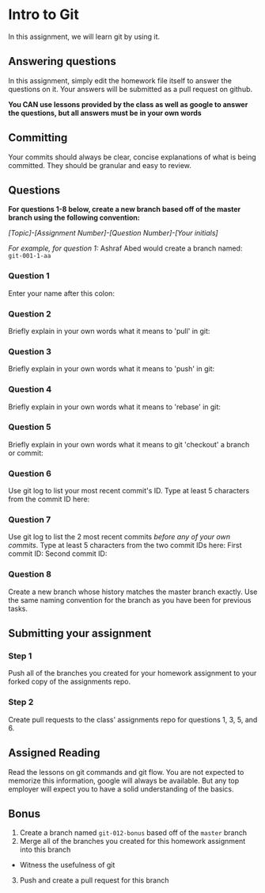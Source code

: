 # Intro to Git
In this assignment, we will learn git by using it.

## Answering questions
In this assignment, simply edit the homework file itself to answer the questions on it. Your answers will be submitted as a pull request on github.

**You CAN use lessons provided by the class as well as google to answer the questions, but all answers must be in your own words**

## Committing
Your commits should always be clear, concise explanations of what is being committed. They should be granular and easy to review.

## Questions
**For questions 1-8 below, create a new branch based off of the master branch using the following convention:**

*[Topic]-[Assignment Number]-[Question Number]-[Your initials]*

*For example, for question 1:*
Ashraf Abed would create a branch named: ```git-001-1-aa```

### Question 1
Enter your name after this colon: 

### Question 2
Briefly explain in your own words what it means to 'pull' in git:

### Question 3
Briefly explain in your own words what it means to 'push' in git:

### Question 4
Briefly explain in your own words what it means to 'rebase' in git:

### Question 5
Briefly explain in your own words what it means to git 'checkout' a branch or commit:

### Question 6
Use git log to list your most recent commit's ID. Type at least 5 characters from the commit ID here:

### Question 7
Use git log to list the 2 most recent commits *before any of your own commits*. Type at least 5 characters from the two commit IDs here:
First commit ID:
Second commit ID:

### Question 8
Create a new branch whose history matches the master branch exactly. Use the same naming convention for the branch as you have been for previous tasks.

## Submitting your assignment

### Step 1
Push all of the branches you created for your homework assignment to your forked copy of the assignments repo.

### Step 2
Create pull requests to the class' assignments repo for questions 1, 3, 5, and 6.

## Assigned Reading
Read the lessons on git commands and git flow. You are not expected to memorize this information, google will always be available. But any top employer will expect you to have a solid understanding of the basics.

## Bonus
1. Create a branch named ```git-012-bonus``` based off of the `master` branch
2. Merge all of the branches you created for this homework assignment into this branch
  - Witness the usefulness of git
3. Push and create a pull request for this branch
